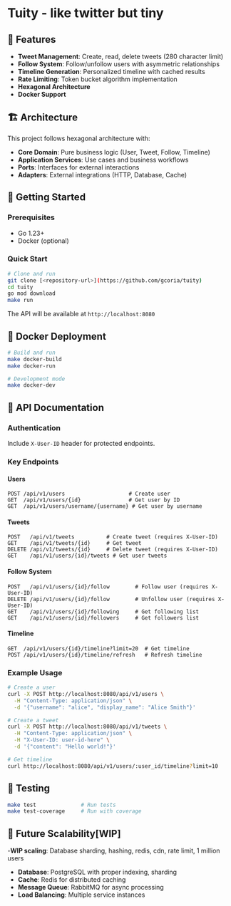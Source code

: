 # Tuity - like twitter but tiny

## 🚀 Features

- **Tweet Management**: Create, read, delete tweets (280 character limit)
- **Follow System**: Follow/unfollow users with asymmetric relationships
- **Timeline Generation**: Personalized timeline with cached results
- **Rate Limiting**: Token bucket algorithm implementation
- **Hexagonal Architecture**
- **Docker Support**

## 🏗️ Architecture

This project follows hexagonal architecture with:

- **Core Domain**: Pure business logic (User, Tweet, Follow, Timeline)
- **Application Services**: Use cases and business workflows
- **Ports**: Interfaces for external interactions
- **Adapters**: External integrations (HTTP, Database, Cache)

## 🚦 Getting Started

### Prerequisites

- Go 1.23+
- Docker (optional)

### Quick Start

```bash
# Clone and run
git clone [<repository-url>](https://github.com/gcoria/tuity)
cd tuity
go mod download
make run
```

The API will be available at `http://localhost:8080`

## 🐳 Docker Deployment

```bash
# Build and run
make docker-build
make docker-run

# Development mode
make docker-dev
```

## 📡 API Documentation

### Authentication

Include `X-User-ID` header for protected endpoints.

### Key Endpoints

#### Users

```http
POST /api/v1/users                    # Create user
GET  /api/v1/users/{id}               # Get user by ID
GET  /api/v1/users/username/{username} # Get user by username
```

#### Tweets

```http
POST   /api/v1/tweets          # Create tweet (requires X-User-ID)
GET    /api/v1/tweets/{id}     # Get tweet
DELETE /api/v1/tweets/{id}     # Delete tweet (requires X-User-ID)
GET    /api/v1/users/{id}/tweets # Get user tweets
```

#### Follow System

```http
POST   /api/v1/users/{id}/follow        # Follow user (requires X-User-ID)
DELETE /api/v1/users/{id}/follow        # Unfollow user (requires X-User-ID)
GET    /api/v1/users/{id}/following     # Get following list
GET    /api/v1/users/{id}/followers     # Get followers list
```

#### Timeline

```http
GET  /api/v1/users/{id}/timeline?limit=20  # Get timeline
POST /api/v1/users/{id}/timeline/refresh   # Refresh timeline
```

### Example Usage

```bash
# Create a user
curl -X POST http://localhost:8080/api/v1/users \
  -H "Content-Type: application/json" \
  -d '{"username": "alice", "display_name": "Alice Smith"}'

# Create a tweet
curl -X POST http://localhost:8080/api/v1/tweets \
  -H "Content-Type: application/json" \
  -H "X-User-ID: user-id-here" \
  -d '{"content": "Hello world!"}'

# Get timeline
curl http://localhost:8080/api/v1/users/:user_id/timeline?limit=10
```

## 🧪 Testing

```bash
make test              # Run tests
make test-coverage     # Run with coverage
```

## 🔮 Future Scalability[WIP]

-**WIP scaling**: Database sharding, hashing, redis, cdn, rate limit, 1 million users

- **Database**: PostgreSQL with proper indexing, sharding
- **Cache**: Redis for distributed caching
- **Message Queue**: RabbitMQ for async processing
- **Load Balancing**: Multiple service instances
